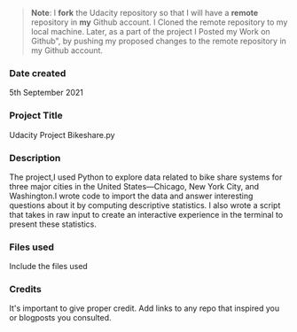 >**Note**: I **fork** the Udacity repository so that I will have a **remote** repository in **my** Github account.  I Cloned the remote repository to my local machine. Later, as a part of the project I Posted my Work on Github", by pushing my proposed changes to the remote repository in my Github account.

### Date created
5th September 2021

### Project Title
Udacity Project Bikeshare.py

### Description
The project,I used Python to explore data related to bike share systems for three major cities in the United States—Chicago, New York City, and Washington.I wrote code to import the data and answer interesting questions about it by computing descriptive statistics. I also wrote a script that takes in raw input to create an interactive experience in the terminal to present these statistics.

### Files used
Include the files used

### Credits
It's important to give proper credit. Add links to any repo that inspired you or blogposts you consulted.

